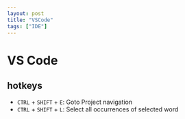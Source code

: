 ```yaml
---
layout: post
title: "VSCode"
tags: ["IDE"]
---
```


# VS Code

## hotkeys

- `CTRL` + `SHIFT` + `E`: Goto Project navigation
- `CTRL` + `SHIFT` + `L`: Select all occurrences of selected word
